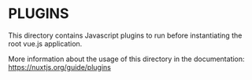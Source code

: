 # PLUGINS

This directory contains Javascript plugins to run before instantiating the root vue.js application.

More information about the usage of this directory in the documentation:
https://nuxtjs.org/guide/plugins
